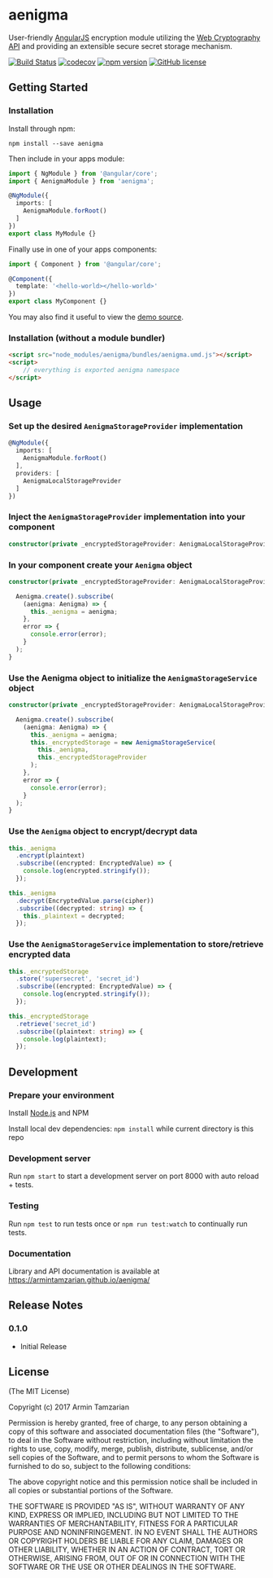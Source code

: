 # aenigma

User-friendly [AngularJS](https://angularjs.org/) encryption module utilizing the [Web Cryptography API](https://www.w3.org/TR/WebCryptoAPI/) and providing an extensible secure secret storage mechanism.

[![Build Status](https://travis-ci.org/ArminTamzarian/aenigma.svg?branch=master)](https://travis-ci.org/ArminTamzarian/aenigma)
[![codecov](https://codecov.io/gh/ArminTamzarian/aenigma/branch/master/graph/badge.svg)](https://codecov.io/gh/ArminTamzarian/aenigma)
[![npm version](https://badge.fury.io/js/aenigma.svg)](http://badge.fury.io/js/aenigma)
[![GitHub license](https://img.shields.io/badge/license-MIT-blue.svg)](https://raw.githubusercontent.com/ArminTamzarian/aenigma/master/LICENSE)

## Getting Started

### Installation

Install through npm:
```
npm install --save aenigma
```

Then include in your apps module:

```typescript
import { NgModule } from '@angular/core';
import { AenigmaModule } from 'aenigma';

@NgModule({
  imports: [
    AenigmaModule.forRoot()
  ]
})
export class MyModule {}
```

Finally use in one of your apps components:
```typescript
import { Component } from '@angular/core';

@Component({
  template: '<hello-world></hello-world>'
})
export class MyComponent {}
```

You may also find it useful to view the [demo source](https://github.com/ArminTamzarian/aenigma/blob/master/demo/demo.view.ts).

### Installation (without a module bundler)
```html
<script src="node_modules/aenigma/bundles/aenigma.umd.js"></script>
<script>
    // everything is exported aenigma namespace
</script>
```

## Usage

### Set up the desired `AenigmaStorageProvider` implementation

```typescript
@NgModule({
  imports: [
    AenigmaModule.forRoot()
  ],
  providers: [
    AenigmaLocalStorageProvider
  ]
})
```

### Inject the `AenigmaStorageProvider` implementation into your component

```typescript
constructor(private _encryptedStorageProvider: AenigmaLocalStorageProvider) { }
```

### In your component create your `Aenigma` object

```typescript
constructor(private _encryptedStorageProvider: AenigmaLocalStorageProvider) {

  Aenigma.create().subscribe(
    (aenigma: Aenigma) => {
      this._aenigma = aenigma;
    },
    error => {
      console.error(error);
    }
  );
}
```

### Use the Aenigma object to initialize the `AenigmaStorageService` object

```typescript
constructor(private _encryptedStorageProvider: AenigmaLocalStorageProvider) {

  Aenigma.create().subscribe(
    (aenigma: Aenigma) => {
      this._aenigma = aenigma;
      this._encryptedStorage = new AenigmaStorageService(
        this._aenigma,
        this._encryptedStorageProvider
      );
    },
    error => {
      console.error(error);
    }
  );
}
```

### Use the `Aenigma` object to encrypt/decrypt data
```typescript
this._aenigma
  .encrypt(plaintext)
  .subscribe((encrypted: EncryptedValue) => {
    console.log(encrypted.stringify());
  });
```

```typescript
this._aenigma
  .decrypt(EncryptedValue.parse(cipher))
  .subscribe((decrypted: string) => {
    this._plaintext = decrypted;
  });
```

### Use the `AenigmaStorageService` implementation to store/retrieve encrypted data

```typescript
this._encryptedStorage
  .store('supersecret', 'secret_id')
  .subscribe((encrypted: EncryptedValue) => {
    console.log(encrypted.stringify());
  });
```

```typescript
this._encryptedStorage
  .retrieve('secret_id')
  .subscribe((plaintext: string) => {
    console.log(plaintext);
  });
```

## Development

### Prepare your environment

Install [Node.js](http://nodejs.org/) and NPM

Install local dev dependencies: `npm install` while current directory is this repo

### Development server

Run `npm start` to start a development server on port 8000 with auto reload + tests.

### Testing

Run `npm test` to run tests once or `npm run test:watch` to continually run tests.

### Documentation

Library and API documentation is available at https://armintamzarian.github.io/aenigma/
## Release Notes

### 0.1.0

* Initial Release

## License

(The MIT License)

Copyright (c) 2017 Armin Tamzarian

Permission is hereby granted, free of charge, to any person obtaining a copy of this software and associated documentation files (the "Software"), to deal in the Software without restriction, including without limitation the rights to use, copy, modify, merge, publish, distribute, sublicense, and/or sell copies of the Software, and to permit persons to whom the Software is furnished to do so, subject to the following conditions:

The above copyright notice and this permission notice shall be included in all copies or substantial portions of the Software.

THE SOFTWARE IS PROVIDED "AS IS", WITHOUT WARRANTY OF ANY KIND, EXPRESS OR IMPLIED, INCLUDING BUT NOT LIMITED TO THE WARRANTIES OF MERCHANTABILITY, FITNESS FOR A PARTICULAR PURPOSE AND NONINFRINGEMENT. IN NO EVENT SHALL THE AUTHORS OR COPYRIGHT HOLDERS BE LIABLE FOR ANY CLAIM, DAMAGES OR OTHER LIABILITY, WHETHER IN AN ACTION OF CONTRACT, TORT OR OTHERWISE, ARISING FROM, OUT OF OR IN CONNECTION WITH THE SOFTWARE OR THE USE OR OTHER DEALINGS IN THE SOFTWARE.
